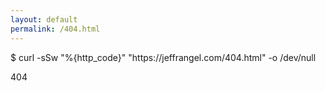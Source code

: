 ```yaml
---
layout: default
permalink: /404.html
---
```

<p>$ curl <span class="reserved">-sSw</span> <span class="string">"%{http_code}" "https://jeffrangel.com/404.html"</span> <span class="reserved">-o /dev/null</span></p>
<p>
404<br />
</p>
